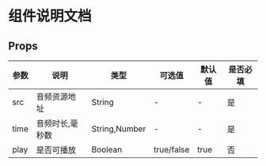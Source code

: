 # 组件说明文档

## Props

| 参数          | 说明            						| 类型    | 可选值    | 默认值         | 是否必填|
|---------------| -------------------------------------- | ------- | --------------- | ------------- |------|
|   src			|	音频资源地址							|	String	|	-	|	-	|	是	|
|   time		|	音频时长,毫秒数						|	String,Number	|	-	|	-	|	是	|
|   play		|	是否可播放						|	Boolean	|	true/false	|	true	|	否	|

